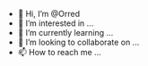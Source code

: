 - 👋 Hi, I’m @Orred
- 👀 I’m interested in ...
- 🌱 I’m currently learning ...
- 💞️ I’m looking to collaborate on ...
- 📫 How to reach me ...

<!---
Orred/Orred is a ✨ special ✨ repository because its `README.md` (this file) appears on your GitHub profile.
You can click the Preview link to take a look at your changes.
--->
